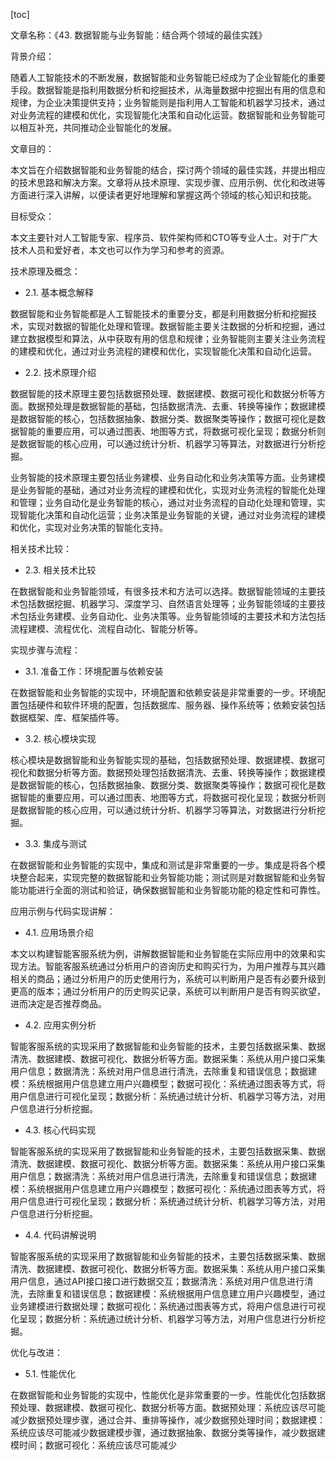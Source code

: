 
[toc]                    
                
                
文章名称：《43. 数据智能与业务智能：结合两个领域的最佳实践》

背景介绍：

随着人工智能技术的不断发展，数据智能和业务智能已经成为了企业智能化的重要手段。数据智能是指利用数据分析和挖掘技术，从海量数据中挖掘出有用的信息和规律，为企业决策提供支持；业务智能则是指利用人工智能和机器学习技术，通过对业务流程的建模和优化，实现智能化决策和自动化运营。数据智能和业务智能可以相互补充，共同推动企业智能化的发展。

文章目的：

本文旨在介绍数据智能和业务智能的结合，探讨两个领域的最佳实践，并提出相应的技术思路和解决方案。文章将从技术原理、实现步骤、应用示例、优化和改进等方面进行深入讲解，以便读者更好地理解和掌握这两个领域的核心知识和技能。

目标受众：

本文主要针对人工智能专家、程序员、软件架构师和CTO等专业人士。对于广大技术人员和爱好者，本文也可以作为学习和参考的资源。

技术原理及概念：

- 2.1. 基本概念解释

数据智能和业务智能都是人工智能技术的重要分支，都是利用数据分析和挖掘技术，实现对数据的智能化处理和管理。数据智能主要关注数据的分析和挖掘，通过建立数据模型和算法，从中获取有用的信息和规律；业务智能则主要关注业务流程的建模和优化，通过对业务流程的建模和优化，实现智能化决策和自动化运营。

- 2.2. 技术原理介绍

数据智能的技术原理主要包括数据预处理、数据建模、数据可视化和数据分析等方面。数据预处理是数据智能的基础，包括数据清洗、去重、转换等操作；数据建模是数据智能的核心，包括数据抽象、数据分类、数据聚类等操作；数据可视化是数据智能的重要应用，可以通过图表、地图等方式，将数据可视化呈现；数据分析则是数据智能的核心应用，可以通过统计分析、机器学习等算法，对数据进行分析挖掘。

业务智能的技术原理主要包括业务建模、业务自动化和业务决策等方面。业务建模是业务智能的基础，通过对业务流程的建模和优化，实现对业务流程的智能化处理和管理；业务自动化是业务智能的核心，通过对业务流程的自动化处理和管理，实现智能化决策和自动化运营；业务决策是业务智能的关键，通过对业务流程的建模和优化，实现对业务决策的智能化支持。

相关技术比较：

- 2.3. 相关技术比较

在数据智能和业务智能领域，有很多技术和方法可以选择。数据智能领域的主要技术包括数据挖掘、机器学习、深度学习、自然语言处理等；业务智能领域的主要技术包括业务建模、业务自动化、业务决策等。业务智能领域的主要技术和方法包括流程建模、流程优化、流程自动化、智能分析等。

实现步骤与流程：

- 3.1. 准备工作：环境配置与依赖安装

在数据智能和业务智能的实现中，环境配置和依赖安装是非常重要的一步。环境配置包括硬件和软件环境的配置，包括数据库、服务器、操作系统等；依赖安装包括数据框架、库、框架插件等。

- 3.2. 核心模块实现

核心模块是数据智能和业务智能实现的基础，包括数据预处理、数据建模、数据可视化和数据分析等方面。数据预处理包括数据清洗、去重、转换等操作；数据建模是数据智能的核心，包括数据抽象、数据分类、数据聚类等操作；数据可视化是数据智能的重要应用，可以通过图表、地图等方式，将数据可视化呈现；数据分析则是数据智能的核心应用，可以通过统计分析、机器学习等算法，对数据进行分析挖掘。

- 3.3. 集成与测试

在数据智能和业务智能的实现中，集成和测试是非常重要的一步。集成是将各个模块整合起来，实现完整的数据智能和业务智能功能；测试则是对数据智能和业务智能功能进行全面的测试和验证，确保数据智能和业务智能功能的稳定性和可靠性。

应用示例与代码实现讲解：

- 4.1. 应用场景介绍

本文以构建智能客服系统为例，讲解数据智能和业务智能在实际应用中的效果和实现方法。智能客服系统通过分析用户的咨询历史和购买行为，为用户推荐与其兴趣相关的商品；通过分析用户的历史使用行为，系统可以判断用户是否有必要升级到更高的版本；通过分析用户的历史购买记录，系统可以判断用户是否有购买欲望，进而决定是否推荐商品。

- 4.2. 应用实例分析

智能客服系统的实现采用了数据智能和业务智能的技术，主要包括数据采集、数据清洗、数据建模、数据可视化、数据分析等方面。数据采集：系统从用户接口采集用户信息；数据清洗：系统对用户信息进行清洗，去除重复和错误信息；数据建模：系统根据用户信息建立用户兴趣模型；数据可视化：系统通过图表等方式，将用户信息进行可视化呈现；数据分析：系统通过统计分析、机器学习等方法，对用户信息进行分析挖掘。

- 4.3. 核心代码实现

智能客服系统的实现采用了数据智能和业务智能的技术，主要包括数据采集、数据清洗、数据建模、数据可视化、数据分析等方面。数据采集：系统从用户接口采集用户信息；数据清洗：系统对用户信息进行清洗，去除重复和错误信息；数据建模：系统根据用户信息建立用户兴趣模型；数据可视化：系统通过图表等方式，将用户信息进行可视化呈现；数据分析：系统通过统计分析、机器学习等方法，对用户信息进行分析挖掘。

- 4.4. 代码讲解说明

智能客服系统的实现采用了数据智能和业务智能的技术，主要包括数据采集、数据清洗、数据建模、数据可视化、数据分析等方面。数据采集：系统从用户接口采集用户信息，通过API接口接口进行数据交互；数据清洗：系统对用户信息进行清洗，去除重复和错误信息；数据建模：系统根据用户信息建立用户兴趣模型，通过业务建模进行数据处理；数据可视化：系统通过图表等方式，将用户信息进行可视化呈现；数据分析：系统通过统计分析、机器学习等方法，对用户信息进行分析挖掘。

优化与改进：

- 5.1. 性能优化

在数据智能和业务智能的实现中，性能优化是非常重要的一步。性能优化包括数据预处理、数据建模、数据可视化、数据分析等方面。数据预处理：系统应该尽可能减少数据预处理步骤，通过合并、重排等操作，减少数据预处理时间；数据建模：系统应该尽可能减少数据建模步骤，通过数据抽象、数据分类等操作，减少数据建模时间；数据可视化：系统应该尽可能减少

